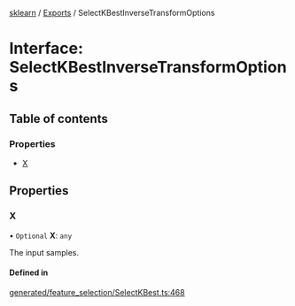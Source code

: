[sklearn](../readme.md) / [Exports](../modules.md) / SelectKBestInverseTransformOptions

# Interface: SelectKBestInverseTransformOptions

## Table of contents

### Properties

- [X](SelectKBestInverseTransformOptions.md#x)

## Properties

### X

• `Optional` **X**: `any`

The input samples.

#### Defined in

[generated/feature_selection/SelectKBest.ts:468](https://github.com/transitive-bullshit/scikit-learn-ts/blob/367336a/packages/sklearn/src/generated/feature_selection/SelectKBest.ts#L468)
